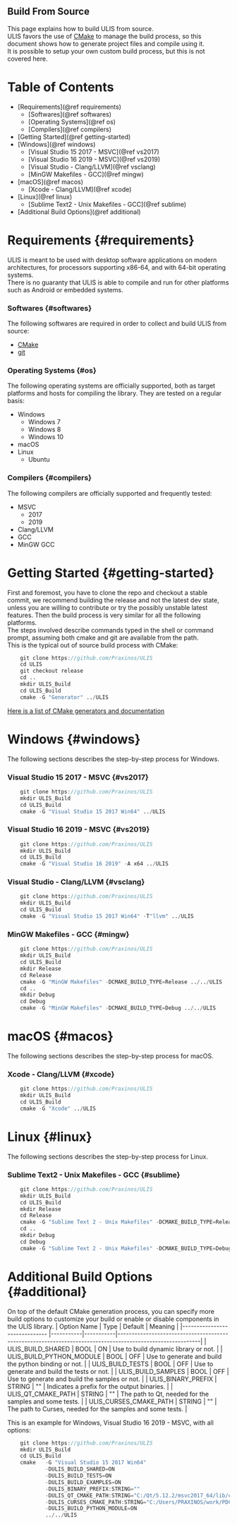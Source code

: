 ## Build From Source
This page explains how to build ULIS from source.  
ULIS favors the use of [CMake](https://cmake.org/) to manage the build process, so this document shows how to generate project files and compile using it.  
It is possible to setup your own custom build process, but this is not covered here.

# Table of Contents
- [Requirements](@ref requirements)
    + [Softwares](@ref softwares)
    + [Operating Systems](@ref os)
    + [Compilers](@ref compilers)
- [Getting Started](@ref getting-started)
- [Windows](@ref windows)
    + [Visual Studio 15 2017 - MSVC](@ref vs2017)
    + [Visual Studio 16 2019 - MSVC](@ref vs2019)
    + [Visual Studio - Clang/LLVM](@ref vsclang)
    + [MinGW Makefiles - GCC](@ref mingw)
- [macOS](@ref macos)
    + [Xcode - Clang/LLVM](@ref xcode)
- [Linux](@ref linux)
    + [Sublime Text2 - Unix Makefiles - GCC](@ref sublime)
- [Additional Build Options](@ref additional)

# Requirements {#requirements}
ULIS is meant to be used with desktop software applications on modern architectures, for processors supporting x86-64, and with 64-bit operating systems.  
There is no guaranty that ULIS is able to compile and run for other platforms such as Android or embedded systems.

### Softwares {#softwares}
The following softwares are required in order to collect and build ULIS from source:
- [CMake](https://cmake.org/)
- [git](https://git-scm.com/)

### Operating Systems {#os}
The following operating systems are officially supported, both as target platforms and hosts for compiling the library. They are tested on a regular basis:
- Windows
    + Windows 7
    + Windows 8
    + Windows 10
- macOS
- Linux
    + Ubuntu

### Compilers {#compilers}
The following compilers are officially supported and frequently tested:
- MSVC
    + 2017
    + 2019
- Clang/LLVM
- GCC
- MinGW GCC

# Getting Started {#getting-started}
First and foremost, you have to clone the repo and checkout a stable commit, we recommend building the release and not the latest dev state, unless you are willing to contribute or try the possibly unstable latest features.
Then the build process is very similar for all the following platforms.  
The steps involved describe commands typed in the shell or command prompt, assuming both cmake and git are available from the path.  
This is the typical out of source build process with CMake:
```d
    git clone https://github.com/Praxinos/ULIS
    cd ULIS
    git checkout release
    cd ..
    mkdir ULIS_Build
    cd ULIS_Build
    cmake -G "Generator" ../ULIS
```
[Here is a list of CMake generators and documentation](https://cmake.org/cmake/help/latest/manual/cmake-generators.7.html)

# Windows {#windows}
The following sections describes the step-by-step process for Windows.
### Visual Studio 15 2017 - MSVC {#vs2017}
```d
    git clone https://github.com/Praxinos/ULIS
    mkdir ULIS_Build
    cd ULIS_Build
    cmake -G "Visual Studio 15 2017 Win64" ../ULIS
```
### Visual Studio 16 2019 - MSVC {#vs2019}
```d
    git clone https://github.com/Praxinos/ULIS
    mkdir ULIS_Build
    cd ULIS_Build
    cmake -G "Visual Studio 16 2019" -A x64 ../ULIS
```
### Visual Studio - Clang/LLVM {#vsclang}
```d
    git clone https://github.com/Praxinos/ULIS
    mkdir ULIS_Build
    cd ULIS_Build
    cmake -G "Visual Studio 15 2017 Win64" -T"llvm" ../ULIS
```
### MinGW Makefiles - GCC {#mingw}
```d
    git clone https://github.com/Praxinos/ULIS
    mkdir ULIS_Build
    cd ULIS_Build
    mkdir Release
    cd Release
    cmake -G "MinGW Makefiles" -DCMAKE_BUILD_TYPE=Release ../../ULIS
    cd ..
    mkdir Debug
    cd Debug
    cmake -G "MinGW Makefiles" -DCMAKE_BUILD_TYPE=Debug ../../ULIS
```
# macOS {#macos}
The following sections describes the step-by-step process for macOS.
### Xcode - Clang/LLVM {#xcode}
```d
    git clone https://github.com/Praxinos/ULIS
    mkdir ULIS_Build
    cd ULIS_Build
    cmake -G "Xcode" ../ULIS
```
# Linux {#linux}
The following sections describes the step-by-step process for Linux.
### Sublime Text2 - Unix Makefiles - GCC {#sublime}
```d
    git clone https://github.com/Praxinos/ULIS
    mkdir ULIS_Build
    cd ULIS_Build
    mkdir Release
    cd Release
    cmake -G "Sublime Text 2 - Unix Makefiles" -DCMAKE_BUILD_TYPE=Release ../../ULIS
    cd ..
    mkdir Debug
    cd Debug
    cmake -G "Sublime Text 2 - Unix Makefiles" -DCMAKE_BUILD_TYPE=Debug ../../ULIS
```

# Additional Build Options {#additional}
On top of the default CMake generation process, you can specify more build options to customize your build or enable or disable components in the ULIS library.
| Option Name                   | Type      | Default   | Meaning                                                                                                   |
|------------------------------ |-----------|-----------|-----------------------------------------------------------------------------------------------------------|
| ULIS_BUILD_SHARED             | BOOL      | ON        | Use to build dynamic library or not.                                                                      |
| ULIS_BUILD_PYTHON_MODULE      | BOOL      | OFF       | Use to generate and build the python binding or not.                                                      |
| ULIS_BUILD_TESTS              | BOOL      | OFF       | Use to generate and build the tests or not.                                                               |
| ULIS_BUILD_SAMPLES            | BOOL      | OFF       | Use to generate and build the samples or not.                                                             |
| ULIS_BINARY_PREFIX            | STRING    | ""        | Indicates a prefix for the output binaries.                                                               |
| ULIS_QT_CMAKE_PATH            | STRING    | ""        | The path to Qt, needed for the samples and some tests.                                                    |
| ULIS_CURSES_CMAKE_PATH        | STRING    | ""        | The path to Curses, needed for the samples and some tests.                                                |


This is an example for Windows, Visual Studio 16 2019 - MSVC, with all options:
```d
    git clone https://github.com/Praxinos/ULIS
    mkdir ULIS_Build
    cd ULIS_Build
    cmake   -G "Visual Studio 15 2017 Win64"                                                                ^
            -DULIS_BUILD_SHARED=ON                                                                          ^
            -DULIS_BUILD_TESTS=ON                                                                           ^
            -DULIS_BUILD_EXAMPLES=ON                                                                        ^
            -DULIS_BINARY_PREFIX:STRING=""                                                                  ^
            -DULIS_QT_CMAKE_PATH:STRING="C:/Qt/5.12.2/msvc2017_64/lib/cmake/"                               ^
            -DULIS_CURSES_CMAKE_PATH:STRING="C:/Users/PRAXINOS/work/PDCurses/"                              ^
            -DULIS_BUILD_PYTHON_MODULE=ON                                                                   ^
            ../../ULIS
```

